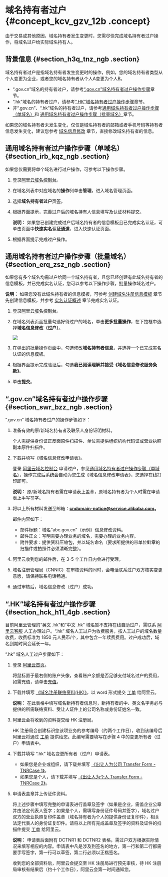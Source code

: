 # 域名持有者过户 {#concept_kcv_gzv_12b .concept}

由于交易或其他原因，域名持有者发生变更时，您需尽快完成域名持有者过户操作，将域名过户给实际域名持有人。

## 背景信息 {#section_h3q_tnz_ngb .section}

域名持有者过户是指域名持有者发生变更时的操作，例如，您的域名持有者类型从个人变更为企业，或者您的域名持有者从个人A变更为个人B。

-   “.gov.cn”域名的持有者过户，请参考[“.gov.cn”域名持有者过户操作步骤](cn.zh-CN/域名管理/域名持有者过户.md#section_swr_bzz_ngb)章节。
-   “.hk”域名的持有者过户，请参考[“.HK”域名持有者过户操作步骤](cn.zh-CN/域名管理/域名持有者过户.md#section_hck_h11_4gb)章节。
-   非“.gov.cn”、“.hk”域名的持有者过户，请参考[通用域名持有者过户操作步骤（单域名）](cn.zh-CN/域名管理/域名持有者过户.md#section_irb_kqz_ngb)和 [通用域名持有者过户操作步骤（批量域名）](cn.zh-CN/域名管理/域名持有者过户.md#section_erq_zsz_ngb)章节。

如果您的域名持有者未发生变化，仅仅是域名持有者的邮箱或者手机号码等持有者信息发生变化，建议您参考 [域名信息修改](cn.zh-CN/域名管理/域名信息修改.md#) 章节，直接修改域名持有者的信息。

## 通用域名持有者过户操作步骤（单域名） {#section_irb_kqz_ngb .section}

如果您仅需要将单个域名进行过户操作，可参考以下操作步骤。

1.  登录[阿里云域名控制台](https://dc.console.aliyun.com/?spm=a2c1d.8251217.1002.19.7e29eef5kAnBeP#/domain/list)。
2.  在域名列表中对应域名的**操作**列单击**管理**，进入域名管理页面。
3.  选择**域名持有者过户**页签。
4.  根据界面提示，完善过户后的域名持有人信息填写及认证材料提交。

    **说明：** 如果您已创建完成过户后域名持有者的信息模板且已完成实名认证，可单击页面中**快速实名认证通道**，进入快速认证页面。

5.  根据界面提示完成过户操作。

## 通用域名持有者过户操作步骤（批量域名） {#section_erq_zsz_ngb .section}

如果您有多个域名均需过户给同一个域名持有者，且您已经创建有此域名持有者的信息模板，并已完成实名认证，您可以参考以下操作步骤，批量操作域名过户。

**说明：** 如果您没有此域名持有者的信息模板，可参考 [创建域名注册信息模板](cn.zh-CN/域名管理/创建域名注册信息模板.md#) 章节先创建信息模板，并参考 [实名认证概述](../../../../cn.zh-CN/域名实名认证/域名实名认证概述.md#) 章节完成实名认证。

1.  登录[阿里云域名控制台](https://dc.console.aliyun.com/?spm=a2c1d.8251217.1002.19.7e29eef5kAnBeP#/domain/list)。
2.  在域名列表页面批量勾选好待过户的域名，单击**更多批量操作**，在下拉框中选择**域名信息修改（过户）**。

    ![](http://static-aliyun-doc.oss-cn-hangzhou.aliyuncs.com/assets/img/14320/156211887637988_zh-CN.png)

3.  在弹出的批量操作页面中，勾选修改**域名持有者信息**，并选择一个已完成实名认证的信息模板。
4.  根据界面提示完成验证后，勾选**我已阅读理解并接受《域名信息修改服务条款》**。
5.  单击**提交**。

## “.gov.cn”域名持有者过户操作步骤 {#section_swr_bzz_ngb .section}

“.gov.cn” 域名持有者过户的操作步骤如下：

1.  准备有效的原/新域名持有者及联系人身份证明材料。

    个人需提供身份证正反面原件扫描件、单位需提供组织机构代码证或营业执照副本原件扫描件。

2.  下载并填写《域名信息修改申请表》。

    登录 [阿里云域名控制台](https://netcn.console.aliyun.com/core/domain/list) 申请过户，参见[通用域名持有者过户操作步骤（单域名）](#section_irb_kqz_ngb)，操作完成后系统会自动为您生成《域名信息修改申请表》，您选择在线打印即可。

    **说明：** 原/新域名持有者需在申请表上盖章，原域名持有者为个人时需在申请表上手写签字。

3.  将以上所有材料发送至邮箱：**cndomain-notice@service.alibaba.com。** 

    邮件内容如下：

    -   邮件标题：域名“abc.gov.cn”（示例）信息修改资料。
    -   邮件正文：写明需要办理业务的域名，需要办理的业务内容。
    -   附件要求：提供资料压缩包，并以域名命名（要求所提供的带单位鲜章的扫描件或拍照件必须清晰完整）。
4.  阿里云收到您的邮件后，在 3-5 个工作日内会进行受理。
5.  域名注册管理局（CNNIC）在审核资料的同时，会电话联系过户双方核实变更意愿，请保持联系电话畅通。
6.  通过审核后，域名信息修改（过户）成功。

## “.HK”域名持有者过户操作步骤 {#section_hck_h11_4gb .section}

目前阿里云管理的“英文 .hk”和“中文 .hk” 域名暂不支持在线自助过户，需联系 [阿里云客服](https://help.aliyun.com/contact/contact.htm) 人工办理过户。“.hk” 域名人工过户为收费服务，按人工过户的域名数量收费，收费标准为 1850 元人民币/个，其中包含一年续费费用。过户成功后，域名到期时间会延长一年。

“.hk” 域名人工过户步骤如下：

1.  登录 [阿里云首页](https://www.aliyun.com/)。

    将鼠标置于最右侧的账户头像，查看账户余额是否足够支付域名过户的费用，如需充值，请单击[充值](https://expense.console.aliyun.com/#/account/home)。

2.  下载并填写 [《域名注册联络资料\(HK\)》](http://aliyunhelp.oss-cn-hangzhou.aliyuncs.com/aliyunhelp/20130830153216635.doc)，以 word 形式提交 [工单](https://workorderfile.aliyun.com/addgab.htm#/ticket/) 给阿里云。

    **说明：** 在此表格中填写域名新持有者信息时，新持有者的中、英文名字务必与提供的所需联络资料、受让人证件上的公司名称或身份证姓名一致。

3.  阿里云会将收到的资料提交给 HK 注册局。

    HK 注册局会创建标识您该项业务的参考编号（约两个工作日），收到该编号后阿里云将通过 [工单](https://workorderfile.aliyun.com/addgab.htm#/ticket/) 提供给您。此编号需要填写在步骤 4 中的变更所有者（过户）申请表中。

4.  下载并填写 “.hk” 域名变更所有者（过户）申请表。
    -   如果您是企业或组织，请下载并填写 [《出让人为公司 Transfer Form - TNRCase 1》](http://docs-aliyun.cn-hangzhou.oss.aliyun-inc.com/assets/attach/35853/cn_zh/1494828056536/Transfer-Form-TNRCase-1-Zho.pdf)。
    -   如果您是个人，请下载并填写 [《出让人为个人 Transfer Form - TNRCase 2》](http://docs-aliyun.cn-hangzhou.oss.aliyun-inc.com/assets/attach/35853/cn_zh/1494828072513/Transfer-Form-Case-2-Zho.pdf)。
5.  申请表盖章并上传证件资料。

    将上述步骤中填写完整的申请表进行盖章及签字（如果是企业，需盖企业公章并由法定代表人签字；如果是个人，需填写身份证件号码并签字），域名过户双方的营业执照复印件盖章（域名持有者为个人的提供身份证复印件），相关法定代表人的身份证复印件。请将以上所有完成盖章及签字的资料及证件的扫描件提交 [工单](https://workorderfile.aliyun.com/addgab.htm#/ticket/) 给阿里云。

    **说明：** 申请表后面附有 DCTNR1 和 DCTNR2 表格，需过户双方根据实际情况来填写相应的内容。申请表中凡是涉及到签名的地方，第一行和第二行都需要手写签字，第一行可以草签，第二行必须以正楷签名。

    收到您的全部资料后，阿里云会提交至 HK 注册局进行预先审核，待 HK 注册局审核有结果后（约十个工作日），阿里云会第一时间通知您。


